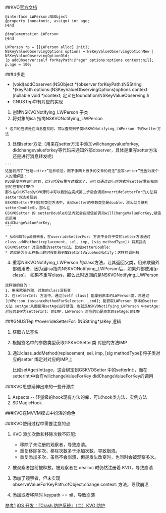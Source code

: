 ##KVO[官方文档](https://developer.apple.com/library/archive/documentation/Cocoa/Conceptual/KeyValueObserving/Articles/KVOImplementation.html)

```
@interface LWPerson:NSObject
@property (nonatomic, assign) int age;
@end

@implementation LWPerson
@end

LWPerson *p = [[LWPerson alloc] init];
NSKeyValueObservingOptions options = NSKeyValueObservingOptionNew | NSKeyValueObservingOptionOld;
[p addObserver:self forKeyPath:@"age" options:options context:nil];
p.age = 100;

```

###4步走
- (void)addObserver:(NSObject *)observer forKeyPath:(NSString *)keyPath options:(NSKeyValueObservingOptions)options context:(nullable void *)context; 定义在foundation/NSKeyValueObserving.h
- GNUSTep中有对应的实现

1. 创建NSKVONotifying_LWPerson 子类
2.   将对象的isa 指向NSKVONotifying_LWPerson
	
	* 这目的应该是在消息查找时，可以查找到子类NSKVONotifying_LWPerson 中的setter方法
3.   处理setter方法（用来在setter方法中添加willchangevalueforkey, didchangevalueforkey等代码来通知外部observer，具体是重写setter方法还是进行消息转发呢）

	```
	这里我用了“处理setter”这种说法，而不像网上很多的文章的说法“重写setter”是因为我个人的理解是：
	KVO是发生在运行时的，运行时没有重写这概念了，只可以通过运行时方式将setter重新指向别的已有的IMP中
	那么在GNUSTep的KVO源码中可以看到在完成第二步后会调用overrideSetterFor的方法将setter方法关联到
	GSKVOSetter中对应的类型方法中，比如setter的参数类型是double，那么就关联到setterDouble中，那么在
	GSKVOSetter 的 setterDouble方法内就会在赋值前调用willChangeValueForKey,赋值后调用
	didChangeValueForKey,
	```
	
	* 从GNUSTep源码来看，在overrideSetterFor: 方法中会将子类的setter方法通过class_addMethod(replacement, sel, imp, [sig methodType]) 将其指向GSKVOSetter 对应类型的setter方法，比如setterDouble:
	* 这就是为什么在断点的时候能看到NSSetIntValueAndNotify：这样的调用栈

4.   重写NSKVONotifying_LWPerson 的class方法，让其返回父类，用来欺骗外部调用者，因为当isa指向NSKVONotifying_LWPerson后，如果外部使用[p class]， 如果不重写class，那么此时返回的是NSKVONotifying_LWPerson

	这样做的目的：
	1. 用来欺骗外部，对象的class没有变
	2. 在setterInt: 方法中，通过[self class] 能拿到原本的LWPerson类，再通过[LWPerson instanceMethodForSelector: _cmd]; 能获取LWPerson 原本的setter方法 setAge:从而使用setAge进行赋值，也就是NSKVONotifying_LWPerson 中setAge:对应的IMP为setterInt: 的IMP，LWPerson 对应的仍是原本的setAge:的IMP


###GNUSTep 中overrideSetterFor: (NSString*)aKey 逻辑

1. 获取方法签名
2. 根据签名中的参数类型获取GSKVOSetter类 对应的方法IMP
3. 通过class_addMethod(replacement, sel, imp, [sig methodType])将子类对应的setter 绑定对对应的IMP上
	
	比如setAge:(Int)age，这会绑定到GSKVOSetter  中的setterInt:，而在setterInt:中会有willchangeValueForKey didChangeValueForKey的调用

###KVO思想延伸出来的一些开源库
1. Aspects -- 轻量级的hook现有方法的库，可以hook类方法，实例方法
2. SDMagicHook

###KVO在MVVM模式中扮演的角色

###KVO使用过程中需要注意的点
1. KVO 添加次数和移除次数不匹配:
	
	* 移除了未注册的观察者，导致崩溃。
	* 重复移除多次，移除次数多于添加次数，导致崩溃。
	* 重复添加多次，虽然不会崩溃，但是发生改变时，也同时会被观察多次。
	
2. 被观察者提前被释放，被观察者在 dealloc 时仍然注册着 KVO，导致崩溃
3. 添加了观察者，但未实现 observeValueForKeyPath:ofObject:change:context: 方法，导致崩溃
4. 添加或者移除时 keypath == nil，导致崩溃

[参考1](https://www.jianshu.com/p/c9d9c6e4dab8)
[iOS 开发：『Crash 防护系统』（二）KVO 防护](https://www.jianshu.com/p/e3713d309283)

